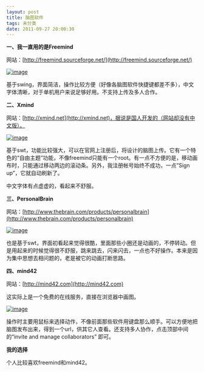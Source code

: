 ```yaml
---
layout: post
title: 脑图软件
tags: 未分类
date: 2011-09-27 20:00:30
---
```


**一、我一直用的是Freemind**

网站：[http://freemind.sourceforge.net/](http://freemind.sourceforge.net/)

[![image](http://freewind.me/wp-content/uploads/2011/09/image_thumb21.png "image")](http://freewind.me/wp-content/uploads/2011/09/image21.png)

基于swing，界面简洁，操作比较方便（好像各脑图软件快捷键都差不多），中文字体清晰，对于单机用户来说足够好用。不支持上传及多人合作。

<span id="more-381"></span>

**二、Xmind**

网站：[http://xmind.net](http://xmind.net)，据说是国人开发的（网站却没有中文版）。

[![image](http://freewind.me/wp-content/uploads/2011/09/image_thumb22.png "image")](http://freewind.me/wp-content/uploads/2011/09/image22.png)

基于swt，功能比较强大，可以在官网上注册后，将设计的脑图上传。它有一个特色的“自由主题”功能，不像freemind只能有一个root。有一点不方便的是，移动画布时，只能通过移动两边的滚动条。另外，我注册帐号始终不成功，一点&#8221;Sign up&#8221;，它就自动刷新了。

中文字体有点虚虚的，看起来不舒服。

**三、PersonalBrain**

网站：[http://www.thebrain.com/products/personalbrain](http://www.thebrain.com/products/personalbrain)

[![image](http://freewind.me/wp-content/uploads/2011/09/image_thumb23.png "image")](http://freewind.me/wp-content/uploads/2011/09/image23.png)

也是基于swt，界面初看起来觉得很酷，里面那些小圈还是动画的，不停转动。但是用起来的时候觉得很不舒服，跳来跳去，闪来闪去，一点也不好操作。本来是因为集中思想去相问题的，老是被它的动画打断思路。

**四、mind42**

网站：[http://mind42.com](http://mind42.com)

这实际上是一个免费的在线服务，直接在浏览器中画图。

[![image](http://freewind.me/wp-content/uploads/2011/09/image_thumb24.png "image")](http://freewind.me/wp-content/uploads/2011/09/image24.png)

操作时主要用鼠标来选择动作，不像前面那些软件用键盘那么顺手。可以方便地把脑图发布出来，得到一个url，供其它人查看。还支持多人协作，点击顶部中间的“invite and manage collaborators&#8221; 即可。

**我的选择**

个人比较喜欢freemind和mind42。
